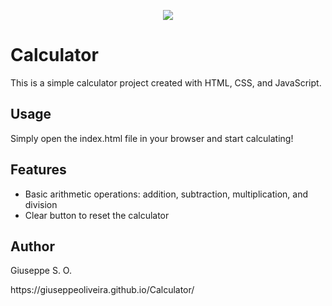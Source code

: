 <p align="center">
<img src="http://img.shields.io/static/v1?label=STATUS&message=EM%20DESENVOLVIMENTO&color=GREEN&style=for-the-badge"/>
</p>

<h1>Calculator</h1>

<p>This is a simple calculator project created with HTML, CSS, and JavaScript.</p>

<h2>Usage</h2>

<p>Simply open the index.html file in your browser and start calculating!</p>

<h2>Features</h2>

<ul>
  <li>Basic arithmetic operations: addition, subtraction, multiplication, and division</li>
  <li>Clear button to reset the calculator</li>
</ul>

<h2>Author</h2>

<p>Giuseppe S. O.</p>
https://giuseppeoliveira.github.io/Calculator/
